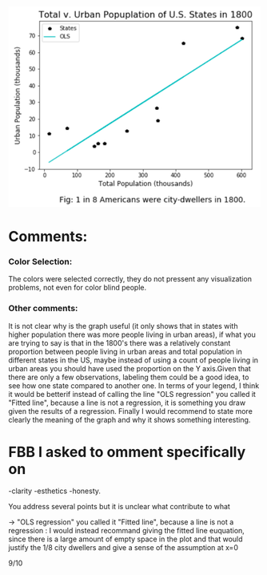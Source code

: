 ![Alt text](Charlie_Moffet.PNG)

# Comments:

### Color Selection:
The colors were selected correctly, they do not pressent any visualization problems, not even for color blind people.

### Other comments:
It is not clear why is the graph useful (it only shows that in states with higher population there was more people living in urban areas), if what you are trying to say is that in the 1800's there was a relatively constant proportion between people living in urban areas and total population in different states in the US, maybe instead of using a count of people living in urban areas you should have used the proportion on the Y axis.Given that there are only a few observations, labeling them could be a good idea, to see how one state compared to another one.
In terms of your legend, I think it would be betterif instead of calling the line "OLS regression" you called it "Fitted line", because a line is not a regression, it is something you draw given the results of a regression.
Finally I would recommend to state more clearly the meaning of the graph and why it shows something interesting.

# FBB I asked to omment specifically on 

-clarity
-esthetics
-honesty. 

You address several points but it is unclear what contribute to what

-> "OLS regression" you called it "Fitted line", because a line is not a regression : I would instead recommand giving the fitted line euquation, since there is a large amount of empty space in the plot and that would justify the 1/8 city dwellers and give a sense of the assumption at x=0

9/10

